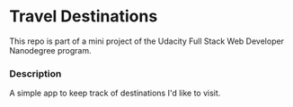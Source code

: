 # Travel Destinations

This repo is part of a mini project of the Udacity Full Stack Web Developer Nanodegree program.

### Description

A simple app to keep track of destinations I'd like to visit.
